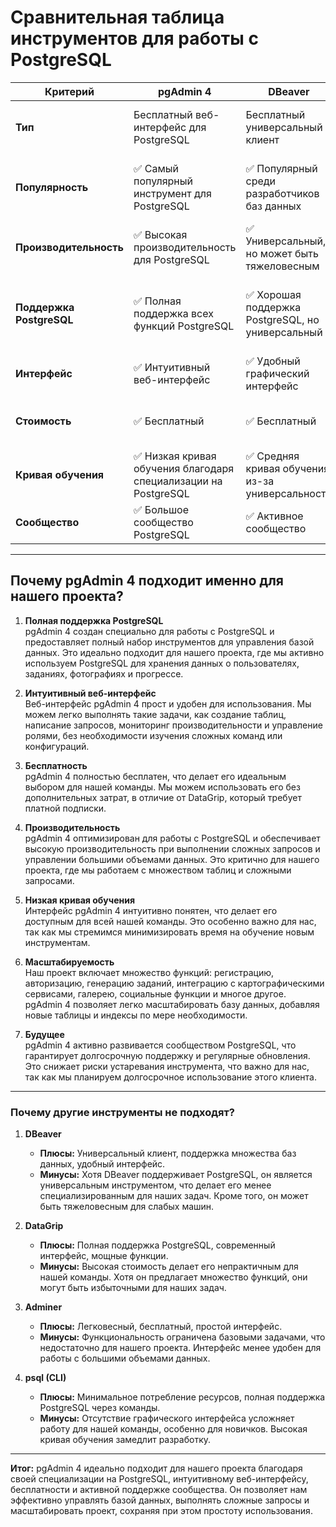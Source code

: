 # Сравнительная таблица инструментов для работы с PostgreSQL

| **Критерий**          | **pgAdmin 4**                     | **DBeaver**                        | **DataGrip**                       | **Adminer**                        | **psql (CLI)**                     |
|------------------------|------------------------------------|------------------------------------|------------------------------------|------------------------------------|------------------------------------|
| **Тип**               | Бесплатный веб-интерфейс для PostgreSQL | Бесплатный универсальный клиент    | Платный универсальный клиент       | Бесплатный легковесный веб-интерфейс | Бесплатный CLI-инструмент          |
| **Популярность**      | ✅ Самый популярный инструмент для PostgreSQL | ✅ Популярный среди разработчиков баз данных | ⚠️ Менее популярен, но уважаем профессионалами | ⚠️ Низкая популярность, но компактный | ⚠️ Популярный среди опытных администраторов, но сложный для новичков |
| **Производительность**| ✅ Высокая производительность для PostgreSQL | ✅ Универсальный, но может быть тяжеловесным | ⚠️ Может быть ресурсоемким         | ✅ Очень быстрый и легковесный     | ✅ Минимальное потребление ресурсов |
| **Поддержка PostgreSQL** | ✅ Полная поддержка всех функций PostgreSQL | ✅ Хорошая поддержка PostgreSQL, но универсальный | ✅ Полная поддержка PostgreSQL, но дорогостоящий | ✅ Ограниченная, но достаточная для базовых задач | ✅ Полная поддержка через команды   |
| **Интерфейс**         | ✅ Интуитивный веб-интерфейс       | ✅ Удобный графический интерфейс   | ✅ Современный и функциональный    | ⚠️ Простой, но менее удобный       | ❌ Отсутствует GUI                  |
| **Стоимость**         | ✅ Бесплатный                     | ✅ Бесплатный                      | ❌ Платный (дорогой для небольших команд) | ✅ Бесплатный                      | ✅ Бесплатный                      |
| **Кривая обучения**   | ✅ Низкая кривая обучения благодаря специализации на PostgreSQL | ✅ Средняя кривая обучения из-за универсальности | ⚠️ Средняя кривая обучения из-за обилия функций | ✅ Низкая кривая обучения           | ❌ Высокая кривая обучения для новичков |
| **Сообщество**        | ✅ Большое сообщество PostgreSQL  | ✅ Активное сообщество             | ⚠️ Меньшее сообщество              | ⚠️ Маленькое сообщество            | ✅ Активное сообщество PostgreSQL  |

---

## Почему pgAdmin 4 подходит именно для нашего проекта?

1. **Полная поддержка PostgreSQL**  
   pgAdmin 4 создан специально для работы с PostgreSQL и предоставляет полный набор инструментов для управления базой данных. Это идеально подходит для нашего проекта, где мы активно используем PostgreSQL для хранения данных о пользователях, заданиях, фотографиях и прогрессе.

2. **Интуитивный веб-интерфейс**  
   Веб-интерфейс pgAdmin 4 прост и удобен для использования. Мы можем легко выполнять такие задачи, как создание таблиц, написание запросов, мониторинг производительности и управление ролями, без необходимости изучения сложных команд или конфигураций.

3. **Бесплатность**  
   pgAdmin 4 полностью бесплатен, что делает его идеальным выбором для нашей команды. Мы можем использовать его без дополнительных затрат, в отличие от DataGrip, который требует платной подписки.

4. **Производительность**  
   pgAdmin 4 оптимизирован для работы с PostgreSQL и обеспечивает высокую производительность при выполнении сложных запросов и управлении большими объемами данных. Это критично для нашего проекта, где мы работаем с множеством таблиц и сложными запросами.

5. **Низкая кривая обучения**  
   Интерфейс pgAdmin 4 интуитивно понятен, что делает его доступным для всей нашей команды. Это особенно важно для нас, так как мы стремимся минимизировать время на обучение новым инструментам.

6. **Масштабируемость**  
   Наш проект включает множество функций: регистрацию, авторизацию, генерацию заданий, интеграцию с картографическими сервисами, галерею, социальные функции и многое другое. pgAdmin 4 позволяет легко масштабировать базу данных, добавляя новые таблицы и индексы по мере необходимости.

7. **Будущее**  
   pgAdmin 4 активно развивается сообществом PostgreSQL, что гарантирует долгосрочную поддержку и регулярные обновления. Это снижает риски устаревания инструмента, что важно для нас, так как мы планируем долгосрочное использование этого клиента.

---

### Почему другие инструменты не подходят?

1. **DBeaver**  
   - **Плюсы:** Универсальный клиент, поддержка множества баз данных, удобный интерфейс.  
   - **Минусы:** Хотя DBeaver поддерживает PostgreSQL, он является универсальным инструментом, что делает его менее специализированным для наших задач. Кроме того, он может быть тяжеловесным для слабых машин.

2. **DataGrip**  
   - **Плюсы:** Полная поддержка PostgreSQL, современный интерфейс, мощные функции.  
   - **Минусы:** Высокая стоимость делает его непрактичным для нашей команды. Хотя он предлагает множество функций, они могут быть избыточными для наших задач.

3. **Adminer**  
   - **Плюсы:** Легковесный, бесплатный, простой интерфейс.  
   - **Минусы:** Функциональность ограничена базовыми задачами, что недостаточно для нашего проекта. Интерфейс менее удобен для работы с большими объемами данных.

4. **psql (CLI)**  
   - **Плюсы:** Минимальное потребление ресурсов, полная поддержка PostgreSQL через команды.  
   - **Минусы:** Отсутствие графического интерфейса усложняет работу для нашей команды, особенно для новичков. Высокая кривая обучения замедлит разработку.

---

**Итог:** pgAdmin 4 идеально подходит для нашего проекта благодаря своей специализации на PostgreSQL, интуитивному веб-интерфейсу, бесплатности и активной поддержке сообщества. Он позволяет нам эффективно управлять базой данных, выполнять сложные запросы и масштабировать проект, сохраняя при этом простоту использования.
